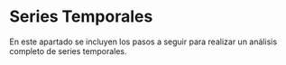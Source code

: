 # Series Temporales
En este apartado se incluyen los pasos a seguir para realizar un análisis completo de series temporales.
